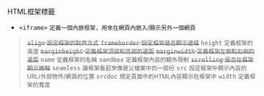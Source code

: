 HTML框架標籤
- `<iframe>` <small>定義一個內嵌框架，用來在網頁內嵌入/顯示另外一個網頁</small>

><s>`align` <small>設定框架的對齊方式</small></s>
><s>`frameborder` <small>設定框架是否顯示邊框</small></s>
>`height` <small>定義框架的高度</small>
><s>`marginheight` <small>定義框架頂部和底部的邊距</small></s>
><s>`marginwidth` <small>定義框架左側和右側的邊距</small></s>
>`name` <small>定義框架的名稱</small>
>`sandbox` <small>定義框架內容的額外限制</small>
><s>`scrolling` <small>是否在框架顯示捲軸</small></s>
>`seamless` <small>讓框架看起來像是父檔案中的一部份</small>
>`src` <small>設定框架中顯示內容的URL/外部物件/網頁的位置</small>
>`srcdoc` <small>規定頁面中的HTML內容顯示在框架中</small>
>`width` <small>定義框架的寬度</small>